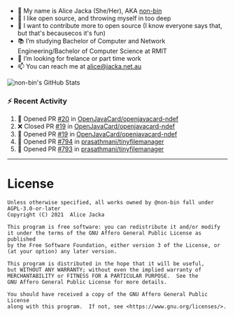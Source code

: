 - 👋 My name is Alice Jacka (She/Her), AKA [non-bin][website]
- 💞️ I like open source, and throwing myself in too deep
- 🌱 I want to contribute more to open source (I know everyone says that, but that's becausecos it's fun)
- 📚 I’m studying Bachelor of Computer and Network Engineering/Bachelor of Computer Science at RMIT
- 👀 I’m looking for frelance or part time work
- 📫 You can reach me at [alice@jacka.net.au][email]

<img alt="non-bin's GitHub Stats" src="https://github-readme-stats.vercel.app/api?username=non-bin&count_private=true&show_icons=true&theme=dark&hide_border=true" />

### :zap: Recent Activity

<!--START_SECTION:activity-->
1. 💪 Opened PR [#20](https://github.com/OpenJavaCard/openjavacard-ndef/pull/20) in [OpenJavaCard/openjavacard-ndef](https://github.com/OpenJavaCard/openjavacard-ndef)
2. ❌ Closed PR [#19](https://github.com/OpenJavaCard/openjavacard-ndef/pull/19) in [OpenJavaCard/openjavacard-ndef](https://github.com/OpenJavaCard/openjavacard-ndef)
3. 💪 Opened PR [#19](https://github.com/OpenJavaCard/openjavacard-ndef/pull/19) in [OpenJavaCard/openjavacard-ndef](https://github.com/OpenJavaCard/openjavacard-ndef)
4. 💪 Opened PR [#794](https://github.com/prasathmani/tinyfilemanager/pull/794) in [prasathmani/tinyfilemanager](https://github.com/prasathmani/tinyfilemanager)
5. 💪 Opened PR [#793](https://github.com/prasathmani/tinyfilemanager/pull/793) in [prasathmani/tinyfilemanager](https://github.com/prasathmani/tinyfilemanager)
<!--END_SECTION:activity-->

---

# License

    Unless otherwise specified, all works owned by @non-bin fall under AGPL-3.0-or-later
    Copyright (C) 2021  Alice Jacka

    This program is free software: you can redistribute it and/or modify
    it under the terms of the GNU Affero General Public License as published
    by the Free Software Foundation, either version 3 of the License, or
    (at your option) any later version.

    This program is distributed in the hope that it will be useful,
    but WITHOUT ANY WARRANTY; without even the implied warranty of
    MERCHANTABILITY or FITNESS FOR A PARTICULAR PURPOSE.  See the
    GNU Affero General Public License for more details.

    You should have received a copy of the GNU Affero General Public License
    along with this program.  If not, see <https://www.gnu.org/licenses/>.
    
[website]: https://hihello.me/p/71c781e8-9bce-4bbe-923f-bb847fcbbebd "HiHello Card"
[email]: mailto:alice@jacka.net.au "alice@jacka.net.au"

<!--
**jamesgeorge007/jamesgeorge007** is a ✨ _special_ ✨ repository because its `README.md` (this file) appears on your GitHub profile.

Here are some ideas to get you started:

- 🌱 I’m currently learning ...
- 👯 I’m looking to collaborate on ...
- 🤔 I’m looking for help with ...
- 💬 Ask me about ...
- 😄 Pronouns: ...
- ⚡ Fun fact: ...
-->
